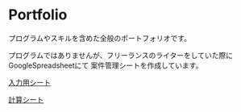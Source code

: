 # Portfolio
プログラムやスキルを含めた全般のポートフォリオです。

プログラムではありませんが、フリーランスのライターをしていた際にGoogleSpreadsheetにて
案件管理シートを作成しています。

<a href ="https://docs.google.com/spreadsheets/d/1OFDwsDsVXjp3EHVvRtCJ_PUXj58K8XxfoiHuet1gNV4/edit#gid=734311351" target="sheetA">入力用シート</a>

<a href ="https://docs.google.com/spreadsheets/d/1gGWLlrRPpfXjuaHxVqTTn2Hvpl-byR4A8Amxpan1_Lg/edit#gid=2140596786" target="sheetB">計算シート</a>



